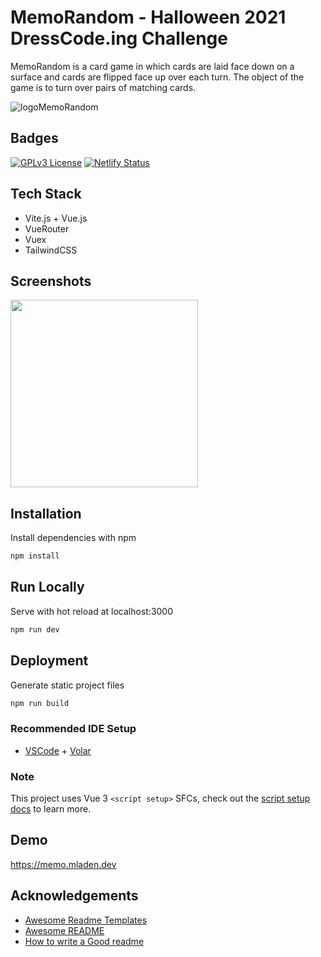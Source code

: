 # MemoRandom - Halloween 2021 DressCode.ing Challenge

MemoRandom is a card game in which cards are laid face down on a surface and cards are flipped face up over each turn. The object of the game is to turn over pairs of matching cards.

![logoMemoRandom](https://user-images.githubusercontent.com/15861333/140624609-d766d0a1-c2df-41e9-bb61-d09c5c7ead79.png)

## Badges

[![GPLv3 License](https://img.shields.io/badge/License-GPL%20v3-yellow.svg)](https://opensource.org/licenses/)
[![Netlify Status](https://api.netlify.com/api/v1/badges/40d90d26-4743-4902-9ebb-6e0015bbb6d7/deploy-status)](https://app.netlify.com/sites/tender-benz-4f88d8/deploys)

## Tech Stack

- Vite.js + Vue.js
- VueRouter
- Vuex
- TailwindCSS

## Screenshots

<img src="https://user-images.githubusercontent.com/15861333/140624640-67e38f9d-e197-4a82-8ba5-c0c777b92696.png" width="300">

## Installation

Install dependencies with npm

```bash
npm install
```

## Run Locally

Serve with hot reload at localhost:3000

```bash
npm run dev
```

## Deployment

Generate static project files

```bash
npm run build
```

### Recommended IDE Setup

- [VSCode](https://code.visualstudio.com/) + [Volar](https://marketplace.visualstudio.com/items?itemName=johnsoncodehk.volar)

### Note

This project uses Vue 3 `<script setup>` SFCs, check out the [script setup docs](https://v3.vuejs.org/api/sfc-script-setup.html#sfc-script-setup) to learn more.

## Demo

<https://memo.mladen.dev>

## Acknowledgements

- [Awesome Readme Templates](https://awesomeopensource.com/project/elangosundar/awesome-README-templates)
- [Awesome README](https://github.com/matiassingers/awesome-readme)
- [How to write a Good readme](https://bulldogjob.com/news/449-how-to-write-a-good-readme-for-your-github-project)
